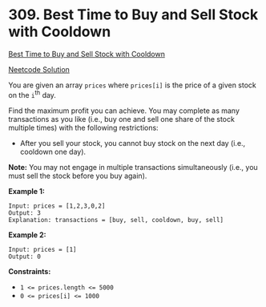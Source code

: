 # 309. Best Time to Buy and Sell Stock with Cooldown

[Best Time to Buy and Sell Stock with Cooldown](https://leetcode.com/problems/best-time-to-buy-and-sell-stock-with-cooldown/description/)

[Neetcode Solution](https://www.youtube.com/watch?v=I7j0F7AHpb8&pp=ygU2bmVldGNvZGUgQmVzdCBUaW1lIHRvIEJ1eSBBbmQgU2VsbCBTdG9jayBXaXRoIENvb2xkb3du)

You are given an array `prices` where `prices[i]` is the price of a given stock
on the `i`<sup>th</sup> day.

Find the maximum profit you can achieve. You may complete as many transactions
as you like (i.e., buy one and sell one share of the stock multiple times) with
the following restrictions:

- After you sell your stock, you cannot buy stock on the next day (i.e.,
  cooldown one day).

<b>Note:</b> You may not engage in multiple transactions simultaneously (i.e.,
you must sell the stock before you buy again).

**Example 1:**

```
Input: prices = [1,2,3,0,2]
Output: 3
Explanation: transactions = [buy, sell, cooldown, buy, sell]
```

**Example 2:**

```
Input: prices = [1]
Output: 0
```

**Constraints:**

- `1 <= prices.length <= 5000`
- `0 <= prices[i] <= 1000`
